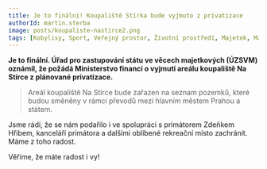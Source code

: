 ```yaml
---
title: Je to finální! Koupaliště Stírka bude vyjmuto z privatizace
authorId: martin.sterba
image: posts/koupaliste-nastirce2.png
tags: [Kobylisy, Sport, Veřejný prostor, Životní prostředí, Majetek, Magistrát]
---
```


**Je to finální. Úřad pro zastupování státu ve věcech majetkových (ÚZSVM) oznámil, že požádá Ministerstvo financí o vyjmutí areálu koupaliště Na Stírce z plánované privatizace.**

> Areál koupaliště Na Stírce bude zařazen na seznam pozemků, které budou směněny v rámci převodů mezi hlavním městem Prahou a státem.

Jsme rádi, že se nám podařilo i ve spolupráci s primátorem Zdeňkem Hřibem, kanceláří primátora a dalšími oblíbené rekreační místo zachránit. Máme z toho radost.

Věříme, že máte radost i vy!
